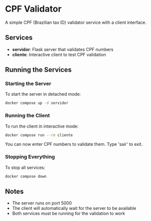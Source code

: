 # CPF Validator

A simple CPF (Brazilian tax ID) validator service with a client interface.

## Services

- **servidor**: Flask server that validates CPF numbers
- **cliente**: Interactive client to test CPF validation

## Running the Services

### Starting the Server

To start the server in detached mode:
```bash
docker compose up -d servidor
```

### Running the Client

To run the client in interactive mode:
```bash
docker compose run --rm cliente
```

You can now enter CPF numbers to validate them. Type 'sair' to exit.

### Stopping Everything

To stop all services:
```bash
docker compose down
```

## Notes

- The server runs on port 5000
- The client will automatically wait for the server to be available
- Both services must be running for the validation to work 